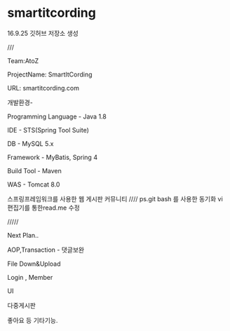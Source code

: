 # smartitcording

16.9.25 깃허브 저장소 생성

///

Team:AtoZ 



ProjectName: SmartItCording



URL: smartitcording.com



개발환경-


Programming Language - Java 1.8


IDE - STS(Spring Tool Suite)


DB - MySQL 5.x 


Framework - MyBatis, Spring 4


Build Tool - Maven


WAS - Tomcat 8.0




스프링프레임워크를 사용한 웹 게시판 커뮤니티
////
ps.git bash 를 사용한 동기화 vi 편집기를 통한read.me 수정

/////

Next Plan..

AOP,Transaction - 댓글보완

File Down&Upload

Login , Member

UI

다중게시판

좋아요 등 기타기능.

